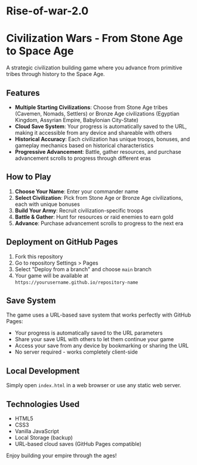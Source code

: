 # Rise-of-war-2.0

# Civilization Wars - From Stone Age to Space Age

A strategic civilization building game where you advance from primitive tribes through history to the Space Age.

## Features

- **Multiple Starting Civilizations**: Choose from Stone Age tribes (Cavemen, Nomads, Settlers) or Bronze Age civilizations (Egyptian Kingdom, Assyrian Empire, Babylonian City-State)
- **Cloud Save System**: Your progress is automatically saved to the URL, making it accessible from any device and shareable with others
- **Historical Accuracy**: Each civilization has unique troops, bonuses, and gameplay mechanics based on historical characteristics
- **Progressive Advancement**: Battle, gather resources, and purchase advancement scrolls to progress through different eras

## How to Play

1. **Choose Your Name**: Enter your commander name
2. **Select Civilization**: Pick from Stone Age or Bronze Age civilizations, each with unique bonuses
3. **Build Your Army**: Recruit civilization-specific troops
4. **Battle & Gather**: Hunt for resources or raid enemies to earn gold
5. **Advance**: Purchase advancement scrolls to progress to the next era

## Deployment on GitHub Pages

1. Fork this repository
2. Go to repository Settings > Pages
3. Select "Deploy from a branch" and choose `main` branch
4. Your game will be available at `https://yourusername.github.io/repository-name`

## Save System

The game uses a URL-based save system that works perfectly with GitHub Pages:
- Your progress is automatically saved to the URL parameters
- Share your save URL with others to let them continue your game
- Access your save from any device by bookmarking or sharing the URL
- No server required - works completely client-side

## Local Development

Simply open `index.html` in a web browser or use any static web server.

## Technologies Used

- HTML5
- CSS3  
- Vanilla JavaScript
- Local Storage (backup)
- URL-based cloud saves (GitHub Pages compatible)

Enjoy building your empire through the ages!
